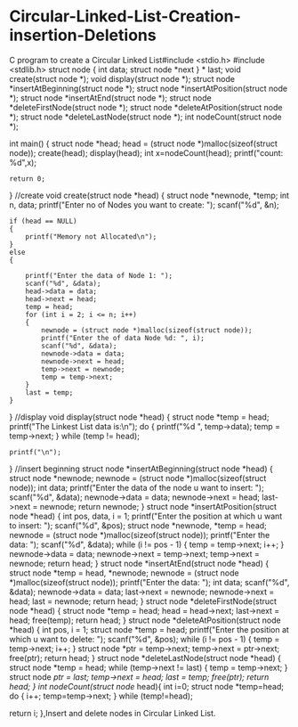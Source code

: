 # Circular-Linked-List-Creation-insertion-Deletions
C program to create  a Circular Linked List#include <stdio.h>
#include <stdlib.h>
struct node
{
    int data;
    struct node *next
} * last;
void create(struct node *);
void display(struct node *);
struct node *insertAtBeginning(struct node *);
struct node *insertAtPosition(struct node *);
struct node *insertAtEnd(struct node *);
struct node *deleteFirstNode(struct node *);
struct node *deleteAtPosition(struct node *);
struct node *deleteLastNode(struct node *);
int nodeCount(struct node *);

int main()
{
    struct node *head;
    head = (struct node *)malloc(sizeof(struct node));
    create(head);
    display(head);
    int x=nodeCount(head);
    printf("count: %d",x);

    return 0;
}
//create
void create(struct node *head)
{
    struct node *newnode, *temp;
    int n, data;
    printf("Enter no of Nodes you want to create: ");
    scanf("%d", &n);

    if (head == NULL)
    {
        printf("Memory not Allocated\n");
    }
    else
    {

        printf("Enter the data of Node 1: ");
        scanf("%d", &data);
        head->data = data;
        head->next = head;
        temp = head;
        for (int i = 2; i <= n; i++)
        {
            newnode = (struct node *)malloc(sizeof(struct node));
            printf("Enter the of data Node %d: ", i);
            scanf("%d", &data);
            newnode->data = data;
            newnode->next = head;
            temp->next = newnode;
            temp = temp->next;
        }
        last = temp;
    }
}
//display
void display(struct node *head)
{
    struct node *temp = head;
    printf("The Linkest List data is:\n");
    do
    {
        printf("%d ", temp->data);
        temp = temp->next;
    } while (temp != head);

    printf("\n");
}
//insert beginning
struct node *insertAtBeginning(struct node *head)
{
    struct node *newnode;
    newnode = (struct node *)malloc(sizeof(struct node));
    int data;
    printf("Enter the data of the node u want to insert: ");
    scanf("%d", &data);
    newnode->data = data;
    newnode->next = head;
    last->next = newnode;
    return newnode;
}
struct node *insertAtPosition(struct node *head)
{
    int pos, data, i = 1;
    printf("Enter the position at which u want to insert: ");
    scanf("%d", &pos);
    struct node *newnode, *temp = head;
    newnode = (struct node *)malloc(sizeof(struct node));
    printf("Enter the data: ");
    scanf("%d", &data);
    while (i != pos - 1)
    {
        temp = temp->next;
        i++;
    }
    newnode->data = data;
    newnode->next = temp->next;
    temp->next = newnode;
    return head;
}
struct node *insertAtEnd(struct node *head)
{
    struct node *temp = head, *newnode;
    newnode = (struct node *)malloc(sizeof(struct node));
    printf("Enter the data: ");
    int data;
    scanf("%d", &data);
    newnode->data = data;
    last->next = newnode;
    newnode->next = head;
    last = newnode;
    return head;
}
struct node *deleteFirstNode(struct node *head)
{
    struct node *temp = head;
    head = head->next;
    last->next = head;
    free(temp);
    return head;
}
struct node *deleteAtPosition(struct node *head)
{
    int pos, i = 1;
    struct node *temp = head;
    printf("Enter the position at which u want to delete: ");
    scanf("%d", &pos);
    while (i != pos - 1)
    {
        temp = temp->next;
        i++;
    }
    struct node *ptr = temp->next;
    temp->next = ptr->next;
    free(ptr);
    return head;
}
struct node *deleteLastNode(struct node *head)
{
    struct node *temp = head;
    while (temp->next != last)
    {
        temp = temp->next;
    }
    struct node *ptr = last;
    temp->next = head;
    last = temp;
    free(ptr);
    return head;
}
int nodeCount(struct node* head){
    int i=0;
    struct node *temp=head;
    do
    {
        i++;
     temp=temp->next;
    } while (temp!=head);
    
 return i;
},Insert and delete nodes in Circular Linked List.
